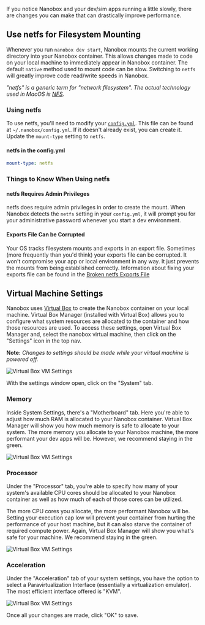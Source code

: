 If you notice Nanobox and your dev/sim apps running a little slowly, there are changes you can make that can drastically improve performance.

## Use netfs for Filesystem Mounting
Whenever you run `nanobox dev start`, Nanobox mounts the current working directory into your Nanobox container. This allows changes made to code on your local machine to immediately appear in Nanobox container. The default `native` method used to mount code can be slow. Switching to `netfs` will greatly improve code read/write speeds in Nanobox.

*"netfs" is a generic term for "network filesystem". The actual technology used in MacOS is [NFS](https://en.wikipedia.org/wiki/Network_File_System).*

### Using netfs
To use netfs, you'll need to modify your [`config.yml`](/local-dev/nanobox-config-yml). This file can be found at `~/.nanobox/config.yml`. If it doesn't already exist, you can create it. Update the `mount-type` setting to `netfs`.

#### netfs in the config.yml
```yaml
mount-type: netfs
```

### Things to Know When Using netfs
#### netfs Requires Admin Privileges
netfs does require admin privileges in order to create the mount. When Nanobox detects the `netfs` setting in your `config.yml`, it will prompt you for your administrative password whenever you start a dev environment.

#### Exports File Can be Corrupted
Your OS tracks filesystem mounts and exports in an export file. Sometimes (more frequently than you'd think) your exports file can be corrupted. It won't compromise your app or local environment in any way. It just prevents the mounts from being established correctly. Information about fixing your exports file can be found in the [Broken netfs Exports File](/troubleshooting/broken-exports-file/)


## Virtual Machine Settings
Nanobox uses [Virtual Box](https://www.virtualbox.org/) to create the Nanobox container on your local machine. Virtual Box Manager (installed with Virtual Box) allows you to configure what system resources are allocated to the container and how those resources are used. To access these settings, open Virtual Box Manager and, select the nanobox virtual machine, then click on the "Settings" icon in the top nav.

**Note:** *Changes to settings should be made while your virtual machine is powered off.*

![Virtual Box VM Settings](vm-performance-mac-settings.png)

With the settings window open, click on the "System" tab.


### Memory
Inside System Settings, there's a "Motherboard" tab. Here you're able to adjust how much RAM is allocated to your Nanobox container. Virtual Box Manager will show you how much memory is safe to allocate to your system. The more memory you allocate to your Nanobox machine, the more performant your dev apps will be. However, we recommend staying in the green.

![Virtual Box VM Settings](vm-performance-mac-ram.png)

### Processor
Under the "Processor" tab, you're able to specify how many of your system's available CPU cores should be allocated to your Nanobox container as well as how much of each of those cores can be utilized.

The more CPU cores you allocate, the more performant Nanobox will be. Setting your execution cap low will prevent your container from hurting the performance of your host machine, but it can also starve the container of required compute power. Again, Virtual Box Manager will show you what's safe for your machine. We recommend staying in the green.

![Virtual Box VM Settings](vm-performance-mac-cpu.png)

### Acceleration
Under the "Acceleration" tab of your system settings, you have the option to select a Paravirtualization Interface (essentially a virtualization emulator). The most efficient interface offered is "KVM".

![Virtual Box VM Settings](vm-performance-mac-kvm.png)

Once all your changes are made, click "OK" to save.
